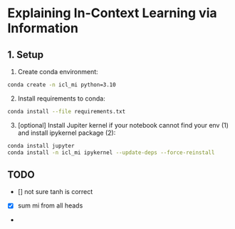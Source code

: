 # Explaining In-Context Learning via Information

## 1. Setup
1. Create conda environment:

```bash
conda create -n icl_mi python=3.10
```

2. Install requirements to conda:
```bash
conda install --file requirements.txt
```

3. [optional] Install Jupiter kernel if your notebook cannot find your env (1) and install ipykernel package (2):
```bash
conda install jupyter
conda install -n icl_mi ipykernel --update-deps --force-reinstall
```

## TODO

- [] not sure tanh is correct
- [x] sum mi from all heads
-  


